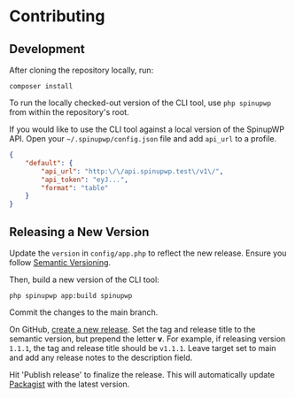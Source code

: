 # Contributing

## Development

After cloning the repository locally, run:

```
composer install
```

To run the locally checked-out version of the CLI tool, use `php spinupwp` from within the repository's root.

If you would like to use the CLI tool against a local version of the SpinupWP API. Open your `~/.spinupwp/config.json` file and add `api_url` to a profile.

```json
{
    "default": {
        "api_url": "http:\/\/api.spinupwp.test\/v1\/",
        "api_token": "eyJ...",
        "format": "table"
    }
}
```

## Releasing a New Version

Update the `version` in `config/app.php` to reflect the new release. Ensure you follow [Semantic Versioning](https://semver.org/).

Then, build a new version of the CLI tool:

```
php spinupwp app:build spinupwp
```

Commit the changes to the main branch.

On GitHub, [create a new release](https://github.com/deliciousbrains/spinupwp-cli/releases/new).  Set the tag and release title to the semantic version, but prepend the letter **v**. For example, if releasing version `1.1.1`, the tag and release title should be `v1.1.1`. Leave target set to main and add any release notes to the description field.

Hit 'Publish release' to finalize the release. This will automatically update [Packagist](https://packagist.org/packages/deliciousbrains/spinupwp-cli) with the latest version.
